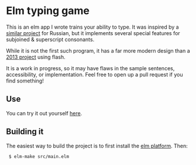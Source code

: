 # Elm typing game

This is an elm app I wrote trains your ability to type. It was inspired
by a [similar project](https://github.com/hoelzro/elm-typing-tutor) for Russian,
but it implements several special features for subjoined & superscript
consonants.

While it is not the first such program, it has a far more modern design than a
[2013 project](http://ieeexplore.ieee.org/document/6743395/?reload=true)
using flash.

It is a work in progress, so it may have flaws in the
sample sentences, accessibility, or implementation. Feel free to open up a pull request if
you find something!

## Use

You can try it out yourself [here](http://vmchale.com/tutor.html).

## Building it

The easiest way to build the project is to first install the [elm
platform](https://guide.elm-lang.org/install.html). Then:

```bash
 $ elm-make src/main.elm
```
